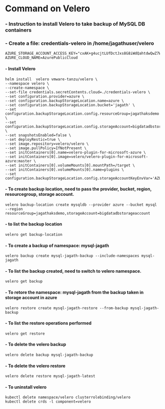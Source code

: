 # Command on Velero
### - Instruction to install Velero to take backup of MySQL DB containers
### - Create a file: credentials-velero in /home/jagathuser/velero
```
AZURE_STORAGE_ACCOUNT_ACCESS_KEY="cxAK+g4ucjtLUfDctJxs8G8iWdQahtdwQwZ7WQ+LfmEvRY4hJ6Fz3shAghFByg52mf37bwWJUtwJRsTUZS+akQ=="
AZURE_CLOUD_NAME=AzurePublicCloud
```
#### - Install Velero
```
helm install  velero vmware-tanzu/velero \
--namespace velero \
--create-namespace \
--set-file credentials.secretContents.cloud=./credentials-velero \
--set configuration.provider=azure \
--set configuration.backupStorageLocation.name=azure \
--set configuration.backupStorageLocation.bucket='jagath' \
--set configuration.backupStorageLocation.config.resourceGroup=jagathaksdemo \
--set configuration.backupStorageLocation.config.storageAccount=bigdatadbstorageaccount \
--set snapshotsEnabled=false \
--set deployRestic=true \
--set image.repository=velero/velero \
--set image.pullPolicy=IfNotPresent \
--set initContainers[0].name=velero-plugin-for-microsoft-azure \
--set initContainers[0].image=velero/velero-plugin-for-microsoft-azure:master \
--set initContainers[0].volumeMounts[0].mountPath=/target \
--set initContainers[0].volumeMounts[0].name=plugins \
--set configuration.backupStorageLocation.config.storageAccountKeyEnvVar='AZURE_STORAGE_ACCOUNT_ACCESS_KEY'
```
#### - To create backup location, need to pass the provider, bucket, region, resourcegroup, storage account.
```
velero backup-location create mysqldb --provider azure --bucket mysql --region resourceGroup=jagathaksdemo,storageAccount=bigdatadbstorageaccount
```
#### - to list the backup location
```
velero get backup-location
```
#### - To create a backup of namespace: mysql-jagath
```
velero backup create mysql-jagath-backup --include-namespaces mysql-jagath
```
#### - To list the backup created, need to switch to velero namespace.
```
velero get backup
```
#### - To retore the namespace: mysql-jagath from the backup taken in storage account in azure
```
velero restore create mysql-jagath-restore --from-backup mysql-jagath-backup
```
#### - To list the restore operations performed
```
velero get restore
```
#### - To delete the velero backup
```
velero delete backup mysql-jagath-backup
```
#### - To delete the velero restore
```
velero delete restore mysql-jagath-latest
```
#### - To uninstall velero
```
kubectl delete namespace/velero clusterrolebinding/velero
kubectl delete crds -l component=velero
```

